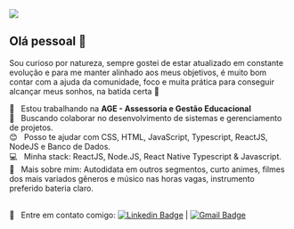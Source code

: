 <img width="auto" src="https://github.com/eloilsondosanjos/banner/blob/master/GitHub2.gif?raw=true">

## Olá pessoal :wave:

Sou curioso por natureza, sempre gostei de estar atualizado em constante evolução e para me manter alinhado aos meus objetivos, é muito bom contar com a ajuda da comunidade, foco e muita prática para conseguir alcançar meus sonhos, na batida certa 🥁


 :office:  &nbsp; Estou trabalhando na **AGE - Assessoria e Gestão Educacional**
 <br/> :purple_heart: &nbsp; Buscando colaborar no desenvolvimento de sistemas e gerenciamento de projetos.
 <br/> :blush: &nbsp; Posso te ajudar com CSS, HTML, JavaScript, Typescript, ReactJS, NodeJS e Banco de Dados.
 <br/> :computer: &nbsp; Minha stack: ReactJS, Node.JS, React Native Typescript & Javascript.
 <br/> 💬  &nbsp; Mais sobre mim: Autodidata em outros segmentos, curto animes, filmes dos mais variados gêneros e músico nas horas vagas, instrumento preferido bateria claro.
 
 <br/> :e-mail: &nbsp; Entre em contato comigo: [![Linkedin Badge](https://img.shields.io/badge/-EloilsondosAnjos-blue?style=flat-square&logo=Linkedin&logoColor=white&link=www.linkedin.com/in/eloilsondosanjosrocha/)](www.linkedin.com/in/eloilsondosanjosrocha/) 
| 
[![Gmail Badge](https://img.shields.io/badge/-eloilson.ageedu@gmail.com-c14438?style=flat-square&logo=Gmail&logoColor=white&link=mailto:eloilson.ageedu@gmail.com)](mailto:eloilson.ageedu@gmail.com)
